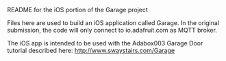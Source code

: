README for the iOS portion of the Garage project

Files here are used to build an iOS application called Garage. In the original submission, the code will only connect to io.adafruit.com as MQTT broker.

The iOS app is intended to be used with the Adabox003 Garage Door tutorial described here:
http://www.swaystairs.com/Garage


